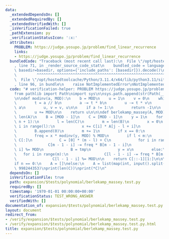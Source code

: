 ```yaml
---
data:
  _extendedDependsOn: []
  _extendedRequiredBy: []
  _extendedVerifiedWith: []
  _isVerificationFailed: true
  _pathExtension: py
  _verificationStatusIcon: ':x:'
  attributes:
    PROBLEM: https://judge.yosupo.jp/problem/find_linear_recurrence
    links:
    - https://judge.yosupo.jp/problem/find_linear_recurrence
  bundledCode: "Traceback (most recent call last):\n  File \"/opt/hostedtoolcache/Python/3.11.4/x64/lib/python3.11/site-packages/onlinejudge_verify/documentation/build.py\"\
    , line 71, in _render_source_code_stat\n    bundled_code = language.bundle(stat.path,\
    \ basedir=basedir, options={'include_paths': [basedir]}).decode()\n          \
    \         ^^^^^^^^^^^^^^^^^^^^^^^^^^^^^^^^^^^^^^^^^^^^^^^^^^^^^^^^^^^^^^^^^^^^^^^^^^^^^^^^^\n\
    \  File \"/opt/hostedtoolcache/Python/3.11.4/x64/lib/python3.11/site-packages/onlinejudge_verify/languages/python.py\"\
    , line 96, in bundle\n    raise NotImplementedError\nNotImplementedError\n"
  code: "# verification-helper: PROBLEM https://judge.yosupo.jp/problem/find_linear_recurrence\n\
    from pathlib import Path\nimport sys\n\nsys.path.append(str(Path(__file__).resolve().parent.parent.parent.parent))\n\
    \n\ndef modinv(a, MOD):\n    b = MOD\n    u = 1\n    v = 0\n    while b > 0:\n\
    \        t = a // b\n        a -= t * b\n        u -= t * v\n        a, b = b,\
    \ a\n        u, v = v, u\n\n    if a != 1:\n        return -1\n\n    if u != 0:\n\
    \        u += MOD\n\n    return u\n\n\ndef berlekamp_massey(A, MOD):\n    n =\
    \ len(A)\n    B = [MOD - 1]\n    C = [MOD - 1]\n    y = 1\n    for j in range(1,\
    \ n + 1):\n        l = len(C)\n        m = len(B)\n        x = 0\n        for\
    \ i in range(l):\n            x += C[i] * A[j - l + i]\n            x %= MOD\n\
    \        B.append(0)\n        m += 1\n        if x == 0:\n            continue\n\
    \        freq = x * modinv(y, MOD) % MOD\n        if l < m:\n            tmp =\
    \ C[:]\n            C = [0] * (m - l) + C\n            for i in range(m):\n  \
    \              C[m - 1 - i] -= freq * B[m - 1 - i]\n                C[m - 1 -\
    \ i] %= MOD\n            B = tmp\n            y = x\n        else:\n         \
    \   for i in range(m):\n                C[l - 1 - i] -= freq * B[m - 1 - i]\n\
    \                C[l - 1 - i] %= MOD\n\n    return C[::-1][1:]\n\n\nn = int(input())\n\
    if n == 0:\n    A = []\nelse:\n    A = list(map(int, input().split()))\nC = berlekamp_massey(A,\
    \ 998244353)\nprint(len(C))\nprint(*C)\n"
  dependsOn: []
  isVerificationFile: true
  path: expansion/$tests/polynomial/berlekamp_massey.test.py
  requiredBy: []
  timestamp: '1970-01-01 00:00:00+00:00'
  verificationStatus: TEST_WRONG_ANSWER
  verifiedWith: []
documentation_of: expansion/$tests/polynomial/berlekamp_massey.test.py
layout: document
redirect_from:
- /verify/expansion/$tests/polynomial/berlekamp_massey.test.py
- /verify/expansion/$tests/polynomial/berlekamp_massey.test.py.html
title: expansion/$tests/polynomial/berlekamp_massey.test.py
---
```

